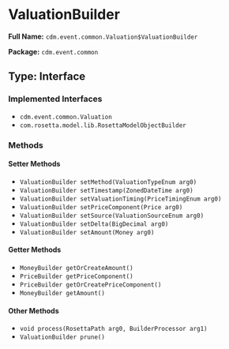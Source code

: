 # ValuationBuilder

**Full Name:** `cdm.event.common.Valuation$ValuationBuilder`

**Package:** `cdm.event.common`

## Type: Interface

### Implemented Interfaces

- `cdm.event.common.Valuation`
- `com.rosetta.model.lib.RosettaModelObjectBuilder`

### Methods

#### Setter Methods

- `ValuationBuilder setMethod(ValuationTypeEnum arg0)`
- `ValuationBuilder setTimestamp(ZonedDateTime arg0)`
- `ValuationBuilder setValuationTiming(PriceTimingEnum arg0)`
- `ValuationBuilder setPriceComponent(Price arg0)`
- `ValuationBuilder setSource(ValuationSourceEnum arg0)`
- `ValuationBuilder setDelta(BigDecimal arg0)`
- `ValuationBuilder setAmount(Money arg0)`

#### Getter Methods

- `MoneyBuilder getOrCreateAmount()`
- `PriceBuilder getPriceComponent()`
- `PriceBuilder getOrCreatePriceComponent()`
- `MoneyBuilder getAmount()`

#### Other Methods

- `void process(RosettaPath arg0, BuilderProcessor arg1)`
- `ValuationBuilder prune()`


